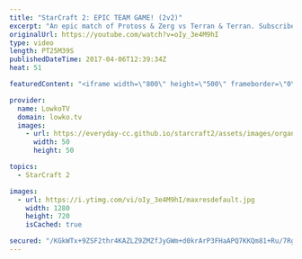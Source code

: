 ```yaml
---
title: "StarCraft 2: EPIC TEAM GAME! (2v2)"
excerpt: "An epic match of Protoss & Zerg vs Terran & Terran. Subscribe for more videos: http://lowko.tv/youtube Proxy vs Proxy: https://goo.gl/iHc1jT  I haven't casted many team games in StarCraft 2 at all. While I'm very comfortable commentating and analysis professional matches of 1 versus 1, casting a 2 versus"
originalUrl: https://youtube.com/watch?v=oIy_3e4M9hI
type: video
length: PT25M39S
publishedDateTime: 2017-04-06T12:39:34Z
heat: 51

featuredContent: "<iframe width=\"800\" height=\"500\" frameborder=\"0\" src=\"https://www.youtube.com/embed/oIy_3e4M9hI\" allow=\"accelerometer; autoplay; encrypted-media; gyroscope; picture-in-picture\" allowfullscreen></iframe>"

provider:
  name: LowkoTV
  domain: lowko.tv
  images:
    - url: https://everyday-cc.github.io/starcraft2/assets/images/organizations/lowko.tv-50x50.jpg
      width: 50
      height: 50

topics:
  - StarCraft 2

images:
  - url: https://i.ytimg.com/vi/oIy_3e4M9hI/maxresdefault.jpg
    width: 1280
    height: 720
    isCached: true

secured: "/KGkWTx+9ZSF2thr4KAZLZ9ZMZfJyGWm+d0krArP3FHaAPQ7KKQm81+Ru/7RgRUZgwGqzH/pY+BkYjg9PvhggeaEQzdNgeItqyMjXWgIUQHIrciImyctFbr8C5VaQpfA68L8vmaj7H2QKiPHYsxi/vZ0MQyxRPf6wndtYoy8XgiLGros9XmwscYxAD3C6XVTGN/vJAAXYKvUVKkRkJWlzz2Exm51LWY6NtFlDG4E70zZbId+igQmTlWqr1kifovEG0hbGvk5JinLkbOWEfVw8R5n6tFVcKXN7tMpgG7WFAhu7LJpXq0msEqF7F3np+D+weCa1Vdj77+6OCgW/3AwP6W3OSHthRW5eKEzEQCXzXXtfwpJ5g32iPn4dHO0ijYmbkvBd01nASsHhNt1NF9BbdyedqAKgAxdz9zvX+4Wl4GV2t2Fdxjl90CWCyJaPh8g;8nvRXMhwXGYJNt74BhnL/Q=="
---
```


